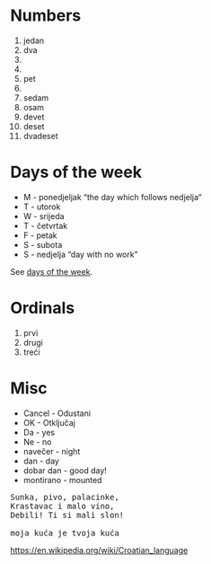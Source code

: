 
# Numbers
1. jedan
2. dva
3.
4.
5. pet
6.
7. sedam
8. osam
9. devet
10. deset
20. dvadeset

# Days of the week
* M - ponedjeljak “the day which follows nedjelja“
* T - utorok
* W - srijeda
* T - četvrtak
* F - petak
* S - subota
* S - nedjelja “day with no work”

See [days of the week](https://www.learncroatian.eu/blog/days-of-week-croatian).

# Ordinals
1. prvi
2. drugi
3. treći

# Misc
* Cancel - Odustani 
* OK - Otključaj
* Da - yes
* Ne - no
* navečer - night
* dan - day
* dobar dan - good day!
* montirano - mounted

<pre>
Sunka, pivo, palacinke,
Krastavac i malo vino,
Debili! Ti si mali slon!

moja kuća je tvoja kuća
</pre>

https://en.wikipedia.org/wiki/Croatian_language
